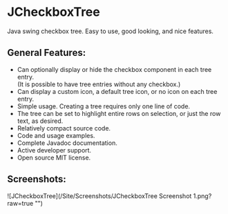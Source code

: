 # JCheckboxTree
Java swing checkbox tree. Easy to use, good looking, and nice features.


## General Features:
* Can optionally display or hide the checkbox component in each tree entry.<br>
(It is possible to have tree entries without any checkbox.) 
* Can display a custom icon, a default tree icon, or no icon on each tree entry.
* Simple usage. Creating a tree requires only one line of code.
* The tree can be set to highlight entire rows on selection, or just the row text, as desired.
* Relatively compact source code.
* Code and usage examples.
* Complete Javadoc documentation.
* Active developer support. 
* Open source MIT license.

## Screenshots:

![JCheckboxTree](/Site/Screenshots/JCheckboxTree Screenshot 1.png?raw=true "")

